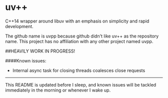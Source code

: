 uv++
====

C++14 wrapper around libuv with an emphasis on simplicity and rapid development.

The github name is uvpp because github didn't like uv++ as the repository name. This project has no affiliation with any other project named uvpp.

##HEAVILY WORK IN PROGRESS!

####Known issues:

* Internal async task for closing threads coalesces close requests

------

This README is updated before I sleep, and known issues will be tackled immediately in the morning or whenever I wake up.
